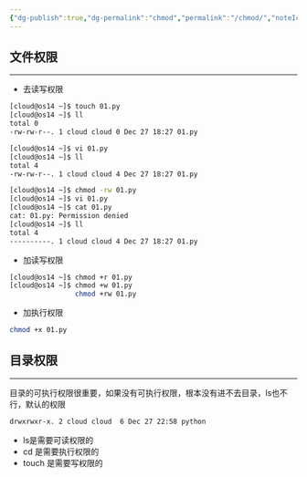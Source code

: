 ```yaml
---
{"dg-publish":true,"dg-permalink":"chmod","permalink":"/chmod/","noteIcon":"","created":"2022-11-29","updated":""}
---
```



## 文件权限
---
- 去读写权限
```bash
[cloud@os14 ~]$ touch 01.py
[cloud@os14 ~]$ ll
total 0
-rw-rw-r--. 1 cloud cloud 0 Dec 27 18:27 01.py

[cloud@os14 ~]$ vi 01.py
[cloud@os14 ~]$ ll
total 4
-rw-rw-r--. 1 cloud cloud 4 Dec 27 18:27 01.py

[cloud@os14 ~]$ chmod -rw 01.py
[cloud@os14 ~]$ vi 01.py
[cloud@os14 ~]$ cat 01.py
cat: 01.py: Permission denied
[cloud@os14 ~]$ ll
total 4
----------. 1 cloud cloud 4 Dec 27 18:27 01.py
```

- 加读写权限
```bash
[cloud@os14 ~]$ chmod +r 01.py
[cloud@os14 ~]$ chmod +w 01.py
                chmod +rw 01.py
```

- 加执行权限
```bash
chmod +x 01.py
```

## 目录权限
---
目录的可执行权限很重要，如果没有可执行权限，根本没有进不去目录，ls也不行，默认的权限

```bash
drwxrwxr-x. 2 cloud cloud  6 Dec 27 22:58 python
```

- ls是需要可读权限的
- cd 是需要执行权限的
- touch 是需要写权限的